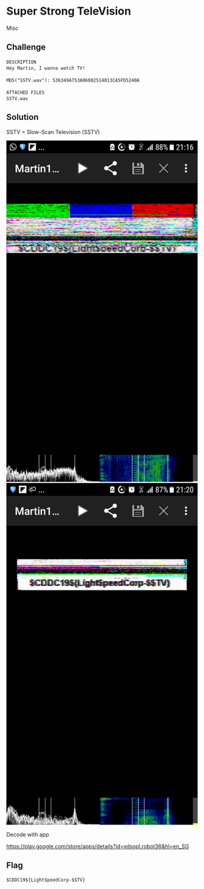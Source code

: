 # Super Strong TeleVision
Misc

## Challenge 

	DESCRIPTION
	Hey Martin, I wanna watch TV!

	MD5("SSTV.wav"): 536349A753A06082514013CA5FD5240A

	ATTACHED FILES
	SSTV.wav

## Solution

SSTV = Slow-Scan Television (SSTV)

![a.jpeg](a.jpeg)
![b.jpeg](b.jpeg)

Decode with app

https://play.google.com/store/apps/details?id=xdsopl.robot36&hl=en_SG

## Flag

	$CDDC19${Light$peedCorp-$$TV}
